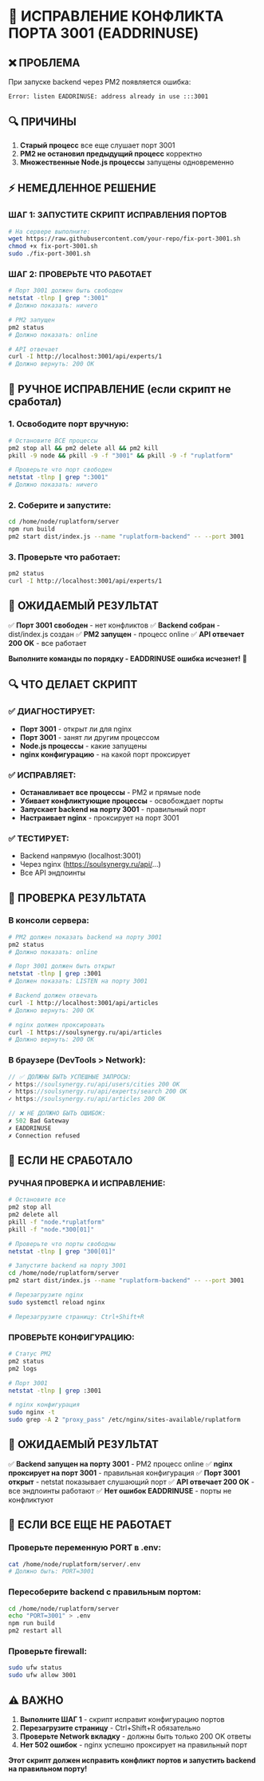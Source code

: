 # 🔧 ИСПРАВЛЕНИЕ КОНФЛИКТА ПОРТА 3001 (EADDRINUSE)

## ❌ ПРОБЛЕМА
При запуске backend через PM2 появляется ошибка:
```
Error: listen EADDRINUSE: address already in use :::3001
```

## 🔍 ПРИЧИНЫ
1. **Старый процесс** все еще слушает порт 3001
2. **PM2 не остановил предыдущий процесс** корректно
3. **Множественные Node.js процессы** запущены одновременно

## ⚡ НЕМЕДЛЕННОЕ РЕШЕНИЕ

### ШАГ 1: ЗАПУСТИТЕ СКРИПТ ИСПРАВЛЕНИЯ ПОРТОВ
```bash
# На сервере выполните:
wget https://raw.githubusercontent.com/your-repo/fix-port-3001.sh
chmod +x fix-port-3001.sh
sudo ./fix-port-3001.sh
```

### ШАГ 2: ПРОВЕРЬТЕ ЧТО РАБОТАЕТ
```bash
# Порт 3001 должен быть свободен
netstat -tlnp | grep ":3001"
# Должно показать: ничего

# PM2 запущен
pm2 status
# Должно показать: online

# API отвечает
curl -I http://localhost:3001/api/experts/1
# Должно вернуть: 200 OK
```

## 🔧 РУЧНОЕ ИСПРАВЛЕНИЕ (если скрипт не сработал)

### 1. Освободите порт вручную:
```bash
# Остановите ВСЕ процессы
pm2 stop all && pm2 delete all && pm2 kill
pkill -9 node && pkill -9 -f "3001" && pkill -9 -f "ruplatform"

# Проверьте что порт свободен
netstat -tlnp | grep ":3001"
# Должно показать: ничего
```

### 2. Соберите и запустите:
```bash
cd /home/node/ruplatform/server
npm run build
pm2 start dist/index.js --name "ruplatform-backend" -- --port 3001
```

### 3. Проверьте что работает:
```bash
pm2 status
curl -I http://localhost:3001/api/experts/1
```

## 🎯 ОЖИДАЕМЫЙ РЕЗУЛЬТАТ

✅ **Порт 3001 свободен** - нет конфликтов
✅ **Backend собран** - dist/index.js создан
✅ **PM2 запущен** - процесс online
✅ **API отвечает 200 OK** - все работает

**Выполните команды по порядку - EADDRINUSE ошибка исчезнет!** 🚀

## 🔍 ЧТО ДЕЛАЕТ СКРИПТ

### ✅ ДИАГНОСТИРУЕТ:
- **Порт 3001** - открыт ли для nginx
- **Порт 3001** - занят ли другим процессом
- **Node.js процессы** - какие запущены
- **nginx конфигурацию** - на какой порт проксирует

### ✅ ИСПРАВЛЯЕТ:
- **Останавливает все процессы** - PM2 и прямые node
- **Убивает конфликтующие процессы** - освобождает порты
- **Запускает backend на порту 3001** - правильный порт
- **Настраивает nginx** - проксирует на порт 3001

### ✅ ТЕСТИРУЕТ:
- Backend напрямую (localhost:3001)
- Через nginx (https://soulsynergy.ru/api/...)
- Все API эндпоинты

## 🧪 ПРОВЕРКА РЕЗУЛЬТАТА

### В консоли сервера:
```bash
# PM2 должен показать backend на порту 3001
pm2 status
# Должно показать: online

# Порт 3001 должен быть открыт
netstat -tlnp | grep :3001
# Должен показать: LISTEN на порту 3001

# Backend должен отвечать
curl -I http://localhost:3001/api/articles
# Должно вернуть: 200 OK

# nginx должен проксировать
curl -I https://soulsynergy.ru/api/articles
# Должно вернуть: 200 OK
```

### В браузере (DevTools > Network):
```javascript
// ✅ ДОЛЖНЫ БЫТЬ УСПЕШНЫЕ ЗАПРОСЫ:
✓ https://soulsynergy.ru/api/users/cities 200 OK
✓ https://soulsynergy.ru/api/experts/search 200 OK
✓ https://soulsynergy.ru/api/articles 200 OK

// ❌ НЕ ДОЛЖНО БЫТЬ ОШИБОК:
✗ 502 Bad Gateway
✗ EADDRINUSE
✗ Connection refused
```

## 🚨 ЕСЛИ НЕ СРАБОТАЛО

### РУЧНАЯ ПРОВЕРКА И ИСПРАВЛЕНИЕ:
```bash
# Остановите все
pm2 stop all
pm2 delete all
pkill -f "node.*ruplatform"
pkill -f "node.*300[01]"

# Проверьте что порты свободны
netstat -tlnp | grep "300[01]"

# Запустите backend на порту 3001
cd /home/node/ruplatform/server
pm2 start dist/index.js --name "ruplatform-backend" -- --port 3001

# Перезагрузите nginx
sudo systemctl reload nginx

# Перезагрузите страницу: Ctrl+Shift+R
```

### ПРОВЕРЬТЕ КОНФИГУРАЦИЮ:
```bash
# Статус PM2
pm2 status
pm2 logs

# Порт 3001
netstat -tlnp | grep :3001

# nginx конфигурация
sudo nginx -t
sudo grep -A 2 "proxy_pass" /etc/nginx/sites-available/ruplatform
```

## 🎯 ОЖИДАЕМЫЙ РЕЗУЛЬТАТ

✅ **Backend запущен на порту 3001** - PM2 процесс online
✅ **nginx проксирует на порт 3001** - правильная конфигурация
✅ **Порт 3001 открыт** - netstat показывает слушающий порт
✅ **API отвечает 200 OK** - все эндпоинты работают
✅ **Нет ошибок EADDRINUSE** - порты не конфликтуют

## 🔧 ЕСЛИ ВСЕ ЕЩЕ НЕ РАБОТАЕТ

### Проверьте переменную PORT в .env:
```bash
cat /home/node/ruplatform/server/.env
# Должно быть: PORT=3001
```

### Пересоберите backend с правильным портом:
```bash
cd /home/node/ruplatform/server
echo "PORT=3001" > .env
npm run build
pm2 restart all
```

### Проверьте firewall:
```bash
sudo ufw status
sudo ufw allow 3001
```

## ⚠️ ВАЖНО

1. **Выполните ШАГ 1** - скрипт исправит конфигурацию портов
2. **Перезагрузите страницу** - Ctrl+Shift+R обязательно
3. **Проверьте Network вкладку** - должны быть только 200 OK ответы
4. **Нет 502 ошибок** - nginx успешно проксирует на правильный порт

**Этот скрипт должен исправить конфликт портов и запустить backend на правильном порту!**
